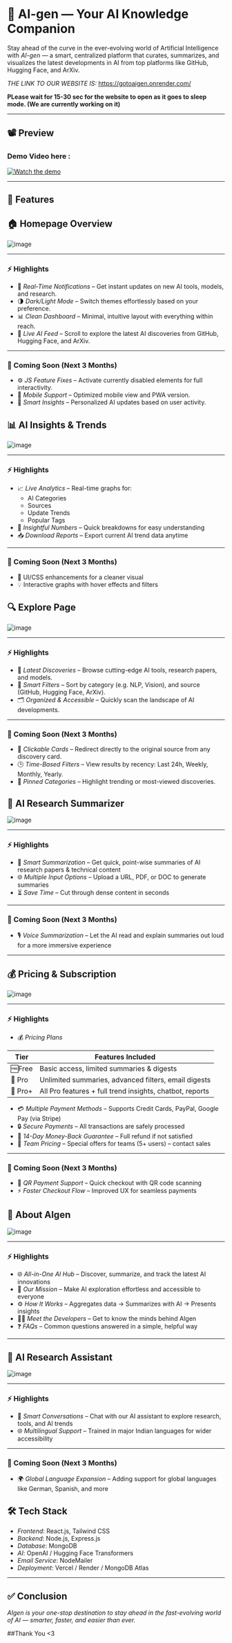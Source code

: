 # 🤖 AI-gen — Your AI Knowledge Companion

Stay ahead of the curve in the ever-evolving world of Artificial Intelligence with *AI-gen* — a smart, centralized platform that curates, summarizes, and visualizes the latest developments in AI from top platforms like GitHub, Hugging Face, and ArXiv.


*THE LINK TO OUR WEBSITE IS:* https://gotoaigen.onrender.com/

**PLease wait for 15-30 sec for the website to open as it goes to sleep mode. (We are currently working on it)**

---

## 📽 Preview
### Demo Video here :

<!-- Add your app demo screenshot or video here -->
[![Watch the demo](https://img.youtube.com/vi/toHpQT7z4b0/0.jpg)](https://youtu.be/toHpQT7z4b0)


---

## 🚀 Features


## 🏠 Homepage Overview

![image](https://github.com/user-attachments/assets/7a0f8d41-2a5d-4ccc-8891-aaa5682ea00f)

---

### ⚡ Highlights

- 🔔 *Real-Time Notifications* – Get instant updates on new AI tools, models, and research.
- 🌗 *Dark/Light Mode* – Switch themes effortlessly based on your preference.
- 📊 *Clean Dashboard* – Minimal, intuitive layout with everything within reach.
- 📡 *Live AI Feed* – Scroll to explore the latest AI discoveries from GitHub, Hugging Face, and ArXiv.

---

### 🔮 Coming Soon (Next 3 Months)

- ⚙ *JS Feature Fixes* – Activate currently disabled elements for full interactivity.
- 📲 *Mobile Support* – Optimized mobile view and PWA version.
- 🧠 *Smart Insights* – Personalized AI updates based on user activity.



## 📊 AI Insights & Trends

![image](https://github.com/user-attachments/assets/e6e1b410-8139-41ef-aacf-5177b7d00402)


---

### ⚡ Highlights  
- 📈 *Live Analytics* – Real-time graphs for:
  - AI Categories  
  - Sources  
  - Update Trends  
  - Popular Tags  
- 🔢 *Insightful Numbers* – Quick breakdowns for easy understanding  
- 📥 *Download Reports* – Export current AI trend data anytime

---

### 🔮 Coming Soon (Next 3 Months)  
- 🎨 UI/CSS enhancements for a cleaner visual  
- 💡 Interactive graphs with hover effects and filters



## 🔍 Explore Page

![image](https://github.com/user-attachments/assets/fdf3b04b-fe1c-42cd-9c95-c5b9befe62c9)


---

### ⚡ Highlights

- 🧠 *Latest Discoveries* – Browse cutting-edge AI tools, research papers, and models.
- 🔎 *Smart Filters* – Sort by category (e.g. NLP, Vision), and source (GitHub, Hugging Face, ArXiv).
- 🗂 *Organized & Accessible* – Quickly scan the landscape of AI developments.

---

### 🔮 Coming Soon (Next 3 Months)

- 🔗 *Clickable Cards* – Redirect directly to the original source from any discovery card.
- 🕒 *Time-Based Filters* – View results by recency: Last 24h, Weekly, Monthly, Yearly.
- 📌 *Pinned Categories* – Highlight trending or most-viewed discoveries.



## 📄 AI Research Summarizer
![image](https://github.com/user-attachments/assets/27ff0a5e-a21e-44dc-9c37-4656adf120b6)


---

### ⚡ Highlights  
- 🧠 *Smart Summarization* – Get quick, point-wise summaries of AI research papers & technical content  
- 🌐 *Multiple Input Options* – Upload a URL, PDF, or DOC to generate summaries  
- ⏳ *Save Time* – Cut through dense content in seconds

---

### 🔮 Coming Soon (Next 3 Months)  
- 🎙 *Voice Summarization* – Let the AI read and explain summaries out loud for a more immersive experience

---


## 💰 Pricing & Subscription

![image](https://github.com/user-attachments/assets/26be00e1-ad21-4d14-8a56-c0eb4f49d53a)


---

### ⚡ Highlights  
- 💰 *Pricing Plans*

| Tier           | Features Included                                           |
|----------------|-------------------------------------------------------------|
| 🆓Free         | Basic access, limited summaries & digests                  |
| 💼 Pro         | Unlimited summaries, advanced filters, email digests       |
| 🚀 Pro+        | All Pro features + full trend insights, chatbot, reports   |
  
- 💳 *Multiple Payment Methods* – Supports Credit Cards, PayPal, Google Pay (via Stripe)  
- 🔒 *Secure Payments* – All transactions are safely processed  
- 💸 *14-Day Money-Back Guarantee* – Full refund if not satisfied  
- 👥 *Team Pricing* – Special offers for teams (5+ users) – contact sales

---

### 🔮 Coming Soon (Next 3 Months)  
- 📲 *QR Payment Support* – Quick checkout with QR code scanning  
- ⚡ *Faster Checkout Flow* – Improved UX for seamless payments



## 📘 About AIgen

![image](https://github.com/user-attachments/assets/c852c98f-f82f-401d-a64f-3d92819c075e)


---

### ⚡ Highlights  
- 🌐 *All-in-One AI Hub* – Discover, summarize, and track the latest AI innovations  
- 🎯 *Our Mission* – Make AI exploration effortless and accessible to everyone  
- ⚙ *How It Works* – Aggregates data → Summarizes with AI → Presents insights  
- 👩‍💻 *Meet the Developers* – Get to know the minds behind AIgen  
- ❓ *FAQs* – Common questions answered in a simple, helpful way

---


## 🤖 AI Research Assistant

![image](https://github.com/user-attachments/assets/0c61c002-2ef4-41cc-9afb-80ac66ec8a35)

---

### ⚡ Highlights  
- 💬 *Smart Conversations* – Chat with our AI assistant to explore research, tools, and AI trends  
- 🌐 *Multilingual Support* – Trained in major Indian languages for wider accessibility  

---

### 🔮 Coming Soon (Next 3 Months)  
- 🌍 *Global Language Expansion* – Adding support for global languages like German, Spanish, and more  


## 🛠 Tech Stack

- *Frontend*: React.js, Tailwind CSS  
- *Backend*: Node.js, Express.js  
- *Database*: MongoDB  
- *AI*: OpenAI / Hugging Face Transformers  
- *Email Service*: NodeMailer  
- *Deployment*: Vercel / Render / MongoDB Atlas  

---

## ✅ Conclusion  
*AIgen is your one-stop destination to stay ahead in the fast-evolving world of AI — smarter, faster, and easier than ever.*

##Thank You <3

